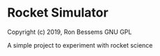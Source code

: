Rocket Simulator
================

Copyright (c) 2019, Ron Bessems
GNU GPL


A simple project to experiment with rocket science




